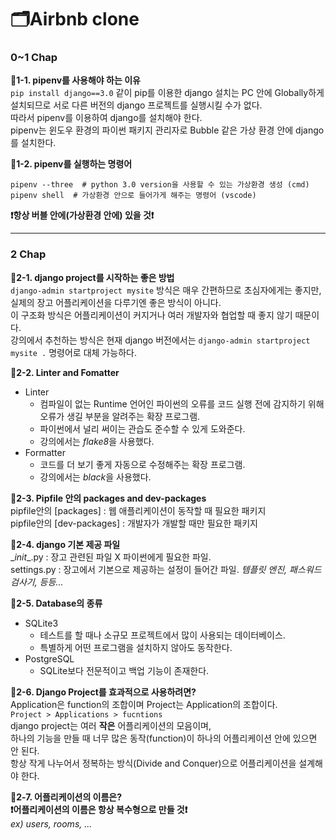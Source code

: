 # 🗂Airbnb clone  
  
  
### 0~1 Chap  
**🔹1-1. pipenv를 사용해야 하는 이유**  
`pip install django==3.0` 같이 pip를 이용한 django 설치는 PC 안에 Globally하게 설치되므로 서로 다른 버전의 django 프로젝트를 실행시킬 수가 없다.  
따라서 pipenv를 이용하여 django를 설치해야 한다.  
pipenv는 윈도우 환경의 파이썬 패키지 관리자로 Bubble 같은 가상 환경 안에 django를 설치한다.  
  
**🔹1-2. pipenv를 실행하는 명령어**  
```
pipenv --three  # python 3.0 version을 사용할 수 있는 가상환경 생성 (cmd)  
pipenv shell  # 가상환경 안으로 들어가게 해주는 명령어 (vscode)
```
**❗항상 버블 안에(가상환경 안에) 있을 것❗**  
  
---
  
  
### 2 Chap  
**🔹2-1. django project를 시작하는 좋은 방법**  
`django-admin startproject mysite` 방식은 매우 간편하므로 초심자에게는 좋지만,  
실제의 장고 어플리케이션을 다루기엔 좋은 방식이 아니다.  
이 구조화 방식은 어플리케이션이 커지거나 여러 개발자와 협업할 때 좋지 않기 때문이다.  
강의에서 추천하는 방식은 현재 django 버전에서는 `django-admin startproject mysite .` 명령어로 대체 가능하다.  
  
**🔹2-2. Linter and Fomatter**  
- Linter  
    - 컴파일이 없는 Runtime 언어인 파이썬의 오류를 코드 실행 전에 감지하기 위해 오류가 생길 부분을 알려주는 확장 프로그램. 
    - 파이썬에서 널리 써이는 관습도 준수할 수 있게 도와준다.  
    - 강의에서는 *flake8*을 사용했다.  
- Formatter  
    - 코드를 더 보기 좋게 자동으로 수정해주는 확장 프로그램.  
    - 강의에서는 *black*을 사용했다.  
  
**🔹2-3. Pipfile 안의 packages and dev-packages**  
pipfile안의 [packages] : 웹 애플리케이션이 동작할 때 필요한 패키지  
pipfile안의 [dev-packages] : 개발자가 개발할 때만 필요한 패키지  
  
**🔹2-4. django 기본 제공 파일**  
\__init__.py : 장고 관련된 파일 X 파이썬에게 필요한 파일.  
settings.py : 장고에서 기본으로 제공하는 설정이 들어간 파일. *템플릿 엔진, 패스워드 검사기, 등등...*  
  
**🔹2-5. Database의 종류**  
- SQLite3  
    - 테스트를 할 때나 소규모 프로젝트에서 많이 사용되는 데이터베이스.  
    - 특별하게 어떤 프로그램을 설치하지 않아도 동작한다.  
- PostgreSQL  
    - SQLite보다 전문적이고 백업 기능이 존재한다.  
  
**🔹2-6. Django Project를 효과적으로 사용하려면?**  
Application은 function의 조합이며 Project는 Application의 조합이다.  
`Project > Applications > fucntions`  
django project는 여러 **작은** 어플리케이션의 모음이며,  
하나의 기능을 만들 때 너무 많은 동작(function)이 하나의 어플리케이션 안에 있으면 안 된다.  
항상 작게 나누어서 정복하는 방식(Divide and Conquer)으로 어플리케이션을 설계해야 한다.  
  
**🔹2-7. 어플리케이션의 이름은?**  
**❗어플리케이션의 이름은 항상 복수형으로 만들 것❗**  
*ex) users, rooms, ...*  
  
  